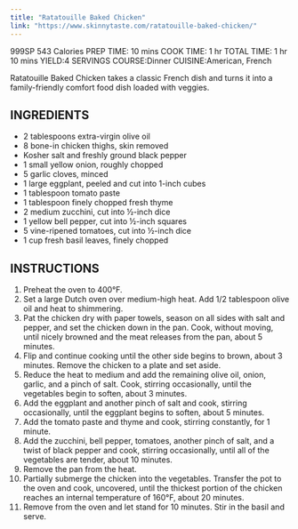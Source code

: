 ```yaml
---
title: "Ratatouille Baked Chicken"
link: "https://www.skinnytaste.com/ratatouille-baked-chicken/"
---
```


999SP 543 Calories
PREP TIME:
10 mins
COOK TIME:
1 hr
TOTAL TIME:
1 hr 10 mins
YIELD:4 SERVINGS
COURSE:Dinner
CUISINE:American, French

Ratatouille Baked Chicken takes a classic French dish and turns it into a family-friendly comfort food dish loaded with veggies.

## INGREDIENTS
* 2 tablespoons extra-virgin olive oil
* 8 bone-in chicken thighs, skin removed
* Kosher salt and freshly ground black pepper
* 1 small yellow onion, roughly chopped
* 5 garlic cloves, minced
* 1 large eggplant, peeled and cut into 1-inch cubes
* 1 tablespoon tomato paste
* 1 tablespoon finely chopped fresh thyme
* 2 medium zucchini, cut into ½-inch dice
* 1 yellow bell pepper, cut into ½-inch squares
* 5 vine-ripened tomatoes, cut into ½-inch dice
* 1 cup fresh basil leaves, finely chopped

## INSTRUCTIONS
1. Preheat the oven to 400°F.
2. Set a large Dutch oven over medium-high heat. Add 1/2 tablespoon olive oil and heat to shimmering.
3. Pat the chicken dry with paper towels, season on all sides with salt and pepper, and set the chicken down in the pan. Cook, without moving, until nicely browned and the meat releases from the pan, about 5 minutes.
4. Flip and continue cooking until the other side begins to brown, about 3 minutes. Remove the chicken to a plate and set aside.
5. Reduce the heat to medium and add the remaining olive oil, onion, garlic, and a pinch of salt. Cook, stirring occasionally, until the vegetables begin to soften, about 3 minutes.
6. Add the eggplant and another pinch of salt and cook, stirring occasionally, until the eggplant begins to soften, about 5 minutes.
7. Add the tomato paste and thyme and cook, stirring constantly, for 1 minute.
8. Add the zucchini, bell pepper, tomatoes, another pinch of salt, and a twist of black pepper and cook, stirring occasionally, until all of the vegetables are tender, about 10 minutes.
9. Remove the pan from the heat.
10. Partially submerge the chicken into the vegetables. Transfer the pot to the oven and cook, uncovered, until the thickest portion of the chicken reaches an internal temperature of 160°F, about 20 minutes.
11. Remove from the oven and let stand for 10 minutes. Stir in the basil and serve.
